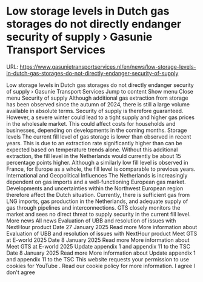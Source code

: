 # Low storage levels in Dutch gas storages do not directly endanger security of supply › Gasunie Transport Services

URL: https://www.gasunietransportservices.nl/en/news/low-storage-levels-in-dutch-gas-storages-do-not-directly-endanger-security-of-supply

Low storage levels in Dutch gas storages do not directly endanger security of supply › Gasunie Transport Services
Jump to content
Show menu
Close menu
Security of
supply
Although additional
gas
extraction from storage has been observed since the autumn of 2024, there is still a large volume available in absolute terms. Security of
supply
is therefore guaranteed. However, a severe winter could lead to a tight
supply
and higher
gas
prices in the wholesale market. This could affect costs for households and businesses, depending on developments in the coming months.
Storage levels
The current fill level of
gas
storage is lower than observed in recent years. This is due to an extraction rate significantly higher than can be expected based on temperature trends alone. Without this additional extraction, the fill level in the Netherlands would currently be about 15 percentage points higher. Although a similarly low fill level is observed in France, for Europe as a whole, the fill level is comparable to previous years.
International and Geopolitical Influences
The Netherlands is increasingly dependent on
gas
imports and a well-functioning European
gas
market. Developments and uncertainties within the Northwest European region therefore affect the Dutch situation. Currently, there is sufficient
gas
from LNG imports,
gas
production in the Netherlands, and adequate
supply
of
gas
through pipelines and interconnections.
GTS
closely monitors the market and sees no direct threat to
supply
security in the current fill level.
More news
All news
Evaluation of UBB and resolution of issues with NextHour product
Date
27 January 2025
Read more
More information about Evaluation of UBB and resolution of issues with NextHour product
Meet GTS at E-world 2025
Date
8 January 2025
Read more
More information about Meet GTS at E-world 2025
Update appendix 1 and appendix 11 to the TSC
Date
8 January 2025
Read more
More information about Update appendix 1 and appendix 11 to the TSC
This website requests your permission to use cookies for
YouTube
. Read our
cookie policy
for more information.
I agree
I don't agree
